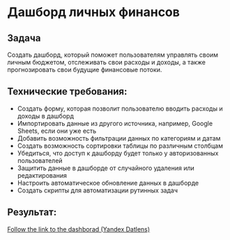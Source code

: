 # Дашборд личных финансов

## Задача

Создать дашборд, который поможет пользователям управлять своим личным бюджетом, отслеживать свои расходы и доходы, а также прогнозировать свои будущие финансовые потоки.

## Технические требования:
* Создать форму, которая позволит пользователю вводить расходы и доходы в дашборд
* Импортировать данные из другого источника, например, Google Sheets, если они уже есть
* Добавить возможность фильтрации данных по категориям и датам
* Создать возможность сортировки таблицы по различным столбцам
* Убедиться, что доступ к дашборду будет только у авторизованных пользователей
* Защитить данные в дашборде от случайного удаления или редактирования
* Настроить автоматическое обновление данных в дашборде
* Создать скрипты для автоматизации рутинных задач

## Результат:
[Follow the link to the dashborad (Yandex Datlens)]([https://datalens.yandex/duyy9z3rylcy3])
